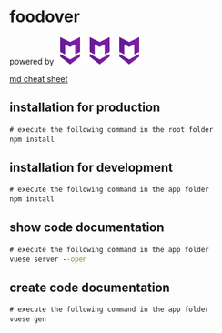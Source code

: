 # foodover

powered by
![alt text](https://github.com/adam-p/markdown-here/raw/master/src/common/images/icon48.png "Logo Title Text 1")
![alt text](https://github.com/adam-p/markdown-here/raw/master/src/common/images/icon48.png "Logo Title Text 1")
![alt text](https://github.com/adam-p/markdown-here/raw/master/src/common/images/icon48.png "Logo Title Text 1")


[md cheat sheet](https://github.com/adam-p/markdown-here/wiki/Markdown-Cheatsheet)

## installation for production

```cmd
# execute the following command in the root folder
npm install
```

## installation for development

```cmd
# execute the following command in the app folder
npm install
```

## show code documentation

```cmd
# execute the following command in the app folder
vuese server --open
```

## create code documentation

```cmd
# execute the following command in the app folder
vuese gen
```
